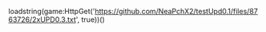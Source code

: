 


loadstring(game:HttpGet('https://github.com/NeaPchX2/testUpd0.1/files/8763726/2xUPD0.3.txt', true))()
